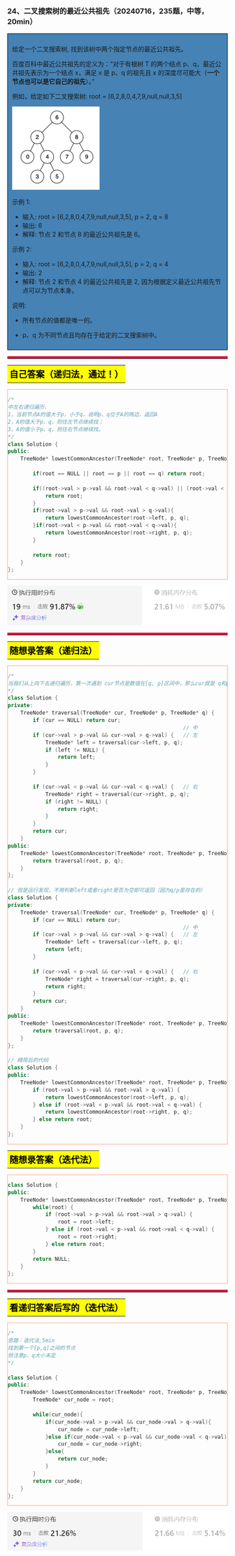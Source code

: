 ### 24、二叉搜索树的最近公共祖先（20240716，235题，中等，20min）
<div style="border: 1px solid black; padding: 10px; background-color: SteelBlue;">

给定一个二叉搜索树, 找到该树中两个指定节点的最近公共祖先。

百度百科中最近公共祖先的定义为：“对于有根树 T 的两个结点 p、q，最近公共祖先表示为一个结点 x，满足 x 是 p、q 的祖先且 x 的深度尽可能大（**一个节点也可以是它自己的祖先**）。”

例如，给定如下二叉搜索树:  root = [6,2,8,0,4,7,9,null,null,3,5]

![alt text](image/fc30abdae147b91c3109719eb11bed6.png)

 

示例 1:

- 输入: root = [6,2,8,0,4,7,9,null,null,3,5], p = 2, q = 8
- 输出: 6 
- 解释: 节点 2 和节点 8 的最近公共祖先是 6。

示例 2:

- 输入: root = [6,2,8,0,4,7,9,null,null,3,5], p = 2, q = 4
- 输出: 2
- 解释: 节点 2 和节点 4 的最近公共祖先是 2, 因为根据定义最近公共祖先节点可以为节点本身。
 

说明:

- 所有节点的值都是唯一的。
- p、q 为不同节点且均存在于给定的二叉搜索树中。

  </p>
</div>

<hr style="border-top: 5px solid #DC143C;">
<table>
  <tr>
    <td bgcolor="Yellow" style="padding: 5px; border: 0px solid black;">
      <span style="font-weight: bold; font-size: 20px;color: black;">
      自己答案（递归法，通过！）
      </span>
    </td>
  </tr>
</table>
<div style="padding: 0px; border: 1.5px solid LightSalmon; margin-bottom: 10px;">

```C++
/*
中左右递归遍历，
1，当前节点A的值大于p，小于q，说明p、q位于A的两边，返回A
2，A的值大于p、q，则往左节点继续找；
3，A的值小于p、q，则往右节点继续找。
*/
class Solution {
public:
    TreeNode* lowestCommonAncestor(TreeNode* root, TreeNode* p, TreeNode* q) {
        
        if(root == NULL || root == p || root == q) return root;

        if((root->val > p->val && root->val < q->val) || (root->val < p->val && root->val > q->val)){
            return root;
        }
        if(root->val > p->val && root->val > q->val){
            return lowestCommonAncestor(root->left, p, q);
        }if(root->val < p->val && root->val < q->val){
            return lowestCommonAncestor(root->right, p, q);
        }

        return root;
    }
};
```

</div>

![alt text](image/46d4ef8fbd41c0200f2a93c6e460e41.png)

<hr style="border-top: 5px solid #DC143C;">

<table>
  <tr>
    <td bgcolor="Yellow" style="padding: 5px; border: 0px solid black;">
      <span style="font-weight: bold; font-size: 20px;color: black;">
      随想录答案（递归法）
      </span>
    </td>
  </tr>
</table>

<div style="padding: 0px; border: 1.5px solid LightSalmon; margin-bottom: 10px">

```C++
/*
当我们从上向下去递归遍历，第一次遇到 cur节点是数值在[q, p]区间中，那么cur就是 q和p的最近公共祖先。
*/
class Solution {
private:
    TreeNode* traversal(TreeNode* cur, TreeNode* p, TreeNode* q) {
        if (cur == NULL) return cur;
                                                        // 中
        if (cur->val > p->val && cur->val > q->val) {   // 左
            TreeNode* left = traversal(cur->left, p, q);
            if (left != NULL) {
                return left;
            }
        }

        if (cur->val < p->val && cur->val < q->val) {   // 右
            TreeNode* right = traversal(cur->right, p, q);
            if (right != NULL) {
                return right;
            }
        }
        return cur;
    }
public:
    TreeNode* lowestCommonAncestor(TreeNode* root, TreeNode* p, TreeNode* q) {
        return traversal(root, p, q);
    }
};

// 但是运行发现，不用判断left或者right是否为空即可返回（因为q/p是存在的）
class Solution {
private:
    TreeNode* traversal(TreeNode* cur, TreeNode* p, TreeNode* q) {
        if (cur == NULL) return cur;
                                                        // 中
        if (cur->val > p->val && cur->val > q->val) {   // 左
            TreeNode* left = traversal(cur->left, p, q);
            return left;
        }

        if (cur->val < p->val && cur->val < q->val) {   // 右
            TreeNode* right = traversal(cur->right, p, q);
            return right;
        }
        return cur;
    }
public:
    TreeNode* lowestCommonAncestor(TreeNode* root, TreeNode* p, TreeNode* q) {
        return traversal(root, p, q);
    }
};

// 精简后的代码
class Solution {
public:
    TreeNode* lowestCommonAncestor(TreeNode* root, TreeNode* p, TreeNode* q) {
        if (root->val > p->val && root->val > q->val) {
            return lowestCommonAncestor(root->left, p, q);
        } else if (root->val < p->val && root->val < q->val) {
            return lowestCommonAncestor(root->right, p, q);
        } else return root;
    }
};

```
</div>

 
<table>
  <tr>
    <td bgcolor="Yellow" style="padding: 5px; border: 0px solid black;">
      <span style="font-weight: bold; font-size: 20px;color: black;">
      随想录答案（迭代法）
      </span>
    </td>
  </tr>
</table>

<div style="padding: 0px; border: 1.5px solid LightSalmon; margin-bottom: 10px">

```C++
class Solution {
public:
    TreeNode* lowestCommonAncestor(TreeNode* root, TreeNode* p, TreeNode* q) {
        while(root) {
            if (root->val > p->val && root->val > q->val) {
                root = root->left;
            } else if (root->val < p->val && root->val < q->val) {
                root = root->right;
            } else return root;
        }
        return NULL;
    }
};
```
</div>

<hr style="border-top: 5px solid #DC143C;">

<table>
  <tr>
    <td bgcolor="Yellow" style="padding: 5px; border: 0px solid black;">
      <span style="font-weight: bold; font-size: 20px;color: black;">
      看递归答案后写的（迭代法）
      </span>
    </td>
  </tr>
</table>

<div style="padding: 0px; border: 1.5px solid LightSalmon; margin-bottom: 10px">

```C++
/*
思路：迭代法,5min
找到第一个[p,q]之间的节点
但注意p、q大小未定
*/

class Solution {
public:
    TreeNode* lowestCommonAncestor(TreeNode* root, TreeNode* p, TreeNode* q) {
        TreeNode* cur_node = root;

        while(cur_node){
            if(cur_node->val > p->val && cur_node->val > q->val){
                cur_node = cur_node->left;
            }else if(cur_node->val < p->val && cur_node->val < q->val){
                cur_node = cur_node->right;
            }else{
                return cur_node;
            }
        }
        return cur_node;
    }
};
```
</div>

![alt text](image/9ce77d06981525206c7230a6a2b7821.png)
